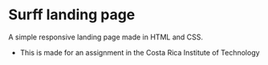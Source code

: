 # Surff landing page

A simple responsive landing page made in HTML and CSS.


* This is made for an assignment in the Costa Rica Institute of Technology 

 
